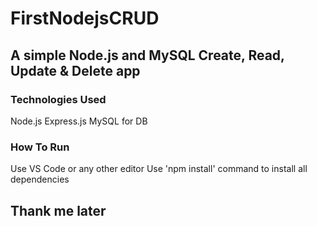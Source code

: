 # FirstNodejsCRUD
## A simple Node.js and MySQL Create, Read, Update & Delete app
### Technologies Used
Node.js
Express.js
MySQL for DB
### How To Run
Use VS Code or any other editor
Use 'npm install' command to install all dependencies
## Thank me later
